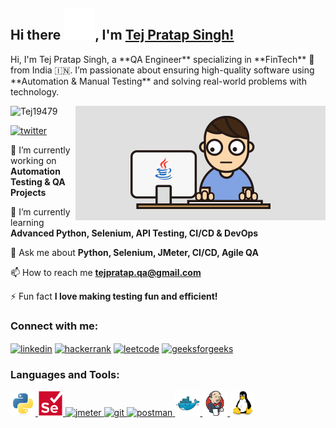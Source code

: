 ### <h2>Hi there <img height="50" alt="GIF" src="https://github.com/bcasazharuddin/bcasazharuddin/blob/main/image/hello.gif" />, I'm [Tej Pratap Singh!](https://github.com/Tej19479) </h2>

<p>Hi, I'm Tej Pratap Singh, a **QA Engineer** specializing in **FinTech** 🚀 from India 🇮🇳. I’m passionate about ensuring high-quality software using **Automation & Manual Testing** and solving real-world problems with technology.</p>

<img align="right" alt="testing" width="400" src="https://github.com/bcasazharuddin/bcasazharuddin/blob/main/image/logo.gif"/>

<p align="left"> <img src="https://komarev.com/ghpvc/?username=Tej19479&label=Profile%20views&color=0e75b6&style=flat" alt="Tej19479" /> </p>

<p align="left"> 
<a href="https://twitter.com/your_twitter" target="blank"><img src="https://img.shields.io/twitter/follow/your_twitter?logo=twitter&style=for-the-badge" alt="twitter" /></a> 
</p>

🔭 I’m currently working on **Automation Testing & QA Projects**  

🌱 I’m currently learning **Advanced Python, Selenium, API Testing, CI/CD & DevOps**  

💬 Ask me about **Python, Selenium, JMeter, CI/CD, Agile QA**  

📫 How to reach me **tejpratap.qa@gmail.com**  

⚡ Fun fact **I love making testing fun and efficient!**

<h3 align="left">Connect with me:</h3>
<p align="left">
<a href="https://linkedin.com/in/tejpratap" target="blank"><img align="center" src="https://raw.githubusercontent.com/rahuldkjain/github-profile-readme-generator/master/src/images/icons/Social/linked-in-alt.svg" alt="linkedin" height="30" width="40" /></a>
<a href="https://www.hackerrank.com/your_hackerrank" target="blank"><img align="center" src="https://raw.githubusercontent.com/rahuldkjain/github-profile-readme-generator/master/src/images/icons/Social/hackerrank.svg" alt="hackerrank" height="30" width="40" /></a>
<a href="https://www.leetcode.com/your_leetcode" target="blank"><img align="center" src="https://raw.githubusercontent.com/rahuldkjain/github-profile-readme-generator/master/src/images/icons/Social/leet-code.svg" alt="leetcode" height="30" width="40" /></a>
<a href="https://auth.geeksforgeeks.org/user/your_gfg" target="blank"><img align="center" src="https://raw.githubusercontent.com/rahuldkjain/github-profile-readme-generator/master/src/images/icons/Social/geeks-for-geeks.svg" alt="geeksforgeeks" height="30" width="40" /></a>
</p>

<h3 align="left">Languages and Tools:</h3>
<p align="left"> 
<a href="https://www.python.org/" target="_blank" rel="noreferrer"> <img src="https://raw.githubusercontent.com/devicons/devicon/master/icons/python/python-original.svg" alt="python" width="40" height="40"/> </a>
<a href="https://www.selenium.dev/" target="_blank" rel="noreferrer"> <img src="https://raw.githubusercontent.com/devicons/devicon/master/icons/selenium/selenium-original.svg" alt="selenium" width="40" height="40"/> </a>
<a href="https://jmeter.apache.org/" target="_blank" rel="noreferrer"> <img src="https://raw.githubusercontent.com/devicons/devicon/master/icons/apachejmeter/apachejmeter-original-wordmark.svg" alt="jmeter" width="40" height="40"/> </a>
<a href="https://git-scm.com/" target="_blank" rel="noreferrer"> <img src="https://www.vectorlogo.zone/logos/git-scm/git-scm-icon.svg" alt="git" width="40" height="40"/> </a>
<a href="https://www.postman.com/" target="_blank" rel="noreferrer"> <img src="https://www.vectorlogo.zone/logos/getpostman/getpostman-icon.svg" alt="postman" width="40" height="40"/> </a>
<a href="https://www.docker.com/" target="_blank" rel="noreferrer"> <img src="https://raw.githubusercontent.com/devicons/devicon/master/icons/docker/docker-original.svg" alt="docker" width="40" height="40"/> </a>
<a href="https://www.jenkins.io/" target="_blank" rel="noreferrer"> <img src="https://raw.githubusercontent.com/devicons/devicon/master/icons/jenkins/jenkins-original.svg" alt="jenkins" width="40" height="40"/> </a>
<a href="https://www.linux.org/" target="_blank" rel="noreferrer"> <img src="https://raw.githubusercontent.com/devicons/devicon/master/icons/linux/linux-original.svg" alt="linux" width="40" height="40"/> </a>
</p>
